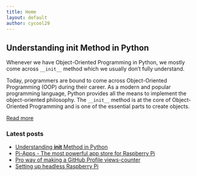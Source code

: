```yaml
---
title: Home
layout: default
author: cycool29
---
```


## Understanding __init__ Method in Python

Whenever we have Object-Oriented Programming in Python, we mostly come across `__init__` method which we usually don’t fully understand. 

Today, programmers are bound to come across Object-Oriented Programming (OOP) during their career. As a modern and popular programming language, Python provides all the means to implement the object-oriented philosophy. The `__init__` method is at the core of Object-Oriented Programming and is one of the essential parts to create objects.


[Read more](/post/000004)

### Latest posts

- [Understanding __init__ Method in Python](/post/000004)
- [Pi-Apps - The most powerful app store for Raspberry Pi](/post/000003)
- [Pro way of making a GitHub Profile views-counter](/post/000002)
- [Setting up headless Raspberry Pi](/post/000001)
